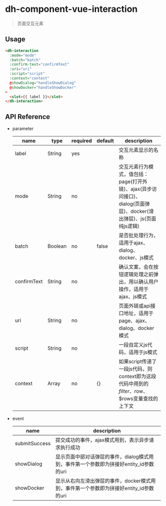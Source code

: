# dh-component-vue-interaction

> 页面交互元素

## Usage

  ```html
  <dh-interaction
    :mode="mode"
    :batch="batch"
    :confirm-text="confirmText"
    :uri="uri"
    :script="script"
    :context="context"
    @showDialog="handleShowDialog"
    @showDocker="handleShowDocker"
  >
    <slot>{{ label }}</slot>
  </dh-interaction>
  ```

## API Reference

* parameter

  name|type|required|default|description
  -|-|-|-|-
  label|String|yes||交互元素显示的名称
  mode|String|no||交互元素行为模式，值包括：page(打开外链)、ajax(异步访问接口)、dialog(页面弹层)、docker(滑出弹层)、js(页面纯js逻辑)
  batch|Boolean|no|false|是否批处理行为，适用于ajax、dialog、docker、js模式
  confirmText|String|no||确认文案，会在按钮逻辑处理之前弹出，用以确认用户操作，适用于ajax、js模式
  uri|String|no||页面外链或api接口地址，适用于page、ajax、dialog、docker模式
  script|String|no||一段自定义js代码，适用于js模式
  context|Array|no|{}|如果script传递了一段js代码，则context即为这段代码中用到的$filter、$row、$rows变量查找的上下文

* event

  name|description
  -|-
  submitSuccess|提交成功的事件，ajax模式用到，表示异步请求执行成功
  showDialog|显示页面中部对话弹层的事件，dialog模式用到，事件第一个参数即为拼接好entity_id参数的uri
  showDocker|显示从右向左滑出弹层的事件，docker模式用到，事件第一个参数即为拼接好entity_id参数的uri
